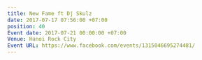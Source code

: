 ```yaml
---
title: New Fame ft Dj Skulz
date: 2017-07-17 07:56:00 +07:00
position: 40
Event date: 2017-07-21 00:00:00 +07:00
Venue: Hanoi Rock City
Event URL: https://www.facebook.com/events/1315046695274481/
---
```



